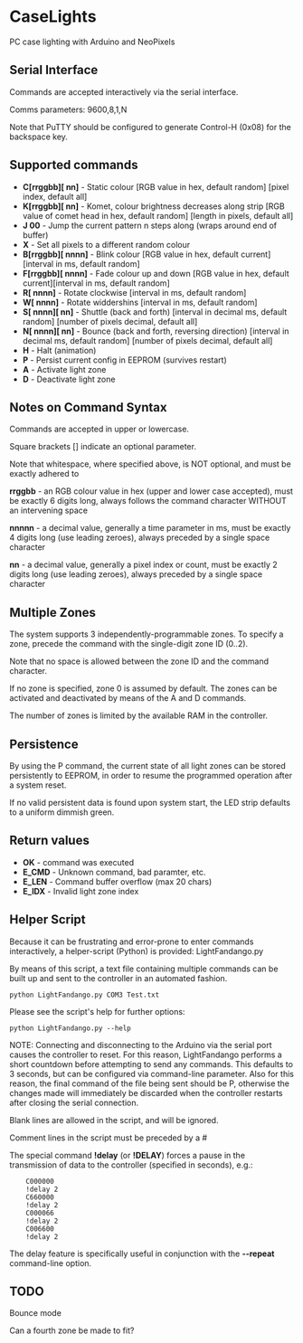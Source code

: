 # CaseLights
PC case lighting with Arduino and NeoPixels


## Serial Interface
Commands are accepted interactively via the serial interface.

Comms parameters: 9600,8,1,N

Note that PuTTY should be configured to generate Control-H (0x08) for the backspace key.


## Supported commands
* __C[rrggbb][ nn]__ - Static colour [RGB value in hex, default random] [pixel index, default all]
* __K[rrggbb][ nn]__ - Komet, colour brightness decreases along strip [RGB value of comet head in hex, default random] [length in pixels, default all]
* __J 00__ - Jump the current pattern n steps along (wraps around end of buffer)
* __X__ - Set all pixels to a different random colour
* __B[rrggbb][ nnnn]__ - Blink colour [RGB value in hex, default current][interval in ms, default random]
* __F[rrggbb][ nnnn]__ - Fade colour up and down [RGB value in hex, default current][interval in ms, default random]
* __R[ nnnn]__ - Rotate clockwise [interval in ms, default random]
* __W[ nnnn]__ - Rotate widdershins [interval in ms, default random]
* __S[ nnnn][ nn]__ - Shuttle (back and forth) [interval in decimal ms, default random] [number of pixels decimal, default all]
* __N[ nnnn][ nn]__ - Bounce (back and forth, reversing direction) [interval in decimal ms, default random] [number of pixels decimal, default all]
* __H__ - Halt (animation)
* __P__ - Persist current config in EEPROM (survives restart)
* __A__ - Activate light zone
* __D__ - Deactivate light zone

## Notes on Command Syntax
Commands are accepted in upper or lowercase.

Square brackets [] indicate an optional parameter.

Note that whitespace, where specified above, is NOT optional, and must be exactly adhered to

__rrggbb__ - an RGB colour value in hex (upper and lower case accepted), must be exactly 6 digits long, always follows the command character WITHOUT an intervening space

__nnnnn__ - a decimal value, generally a time parameter in ms, must be exactly 4 digits long (use leading zeroes), always preceded by a single space character

__nn__ - a decimal value, generally a pixel index or count, must be exactly 2 digits long (use leading zeroes), always preceded by a single space character


## Multiple Zones
The system supports 3 independently-programmable zones. To specify a zone, precede the command with the single-digit zone ID (0..2).

Note that no space is allowed between the zone ID and the command character.

If no zone is specified, zone 0 is assumed by default. The zones can be activated and deactivated by means of the A and D commands.

The number of zones is limited by the available RAM in the controller.


## Persistence
By using the P command, the current state of all light zones can be stored persistently to EEPROM, in order to resume the programmed operation after a system reset.

If no valid persistent data is found upon system start, the LED strip defaults to a uniform dimmish green.


## Return values
* __OK__ - command was executed
* __E_CMD__ - Unknown command, bad paramter, etc.
* __E_LEN__ - Command buffer overflow (max 20 chars)
* __E_IDX__ - Invalid light zone index


## Helper Script
Because it can be frustrating and error-prone to enter commands interactively, a helper-script (Python) is provided: LightFandango.py

By means of this script, a text file containing multiple commands can be built up and sent to the controller in an automated fashion.
```
python LightFandango.py COM3 Test.txt
```

Please see the script's help for further options:
```
python LightFandango.py --help
```

NOTE: Connecting and disconnecting to the Arduino via the serial port causes the controller to reset. For this reason, LightFandango performs a short countdown before attempting to send any commands. This defaults to 3 seconds, but can be configured via command-line parameter. Also for this reason, the final command of the file being sent should be P, otherwise the changes made will immediately be discarded when the controller restarts after closing the serial connection.

Blank lines are allowed in the script, and will be ignored.

Comment lines in the script must be preceded by a #

The special command **!delay** (or **!DELAY**) forces a pause in the transmission of data to the controller (specified in seconds), e.g.:
```
    C000000
    !delay 2
    C660000
    !delay 2
    C000066
    !delay 2
    C006600
    !delay 2
```

The delay feature is specifically useful in conjunction with the __--repeat__ command-line option.


## TODO
Bounce mode

Can a fourth zone be made to fit?
